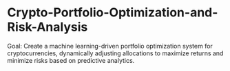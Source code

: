 # Crypto-Portfolio-Optimization-and-Risk-Analysis
Goal: Create a machine learning-driven portfolio optimization system for cryptocurrencies, dynamically adjusting allocations to maximize returns and minimize risks based on predictive analytics.

